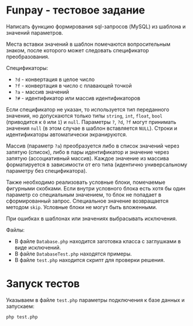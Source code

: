 # Funpay - тестовое задание

Написать функцию формирования sql-запросов (MySQL) из шаблона и значений параметров.

Места вставки значений в шаблон помечаются вопросительным знаком, после которого может следовать спецификатор
преобразования.

Спецификаторы:

* `?d` - конвертация в целое число
* `?f` - конвертация в число с плавающей точкой
* `?a` - массив значений
* `?#` - идентификатор или массив идентификаторов

Если спецификатор не указан, то используется тип переданного значения, но допускаются только
типы `string`, `int`, `float`, `bool` (приводится к `0` или `1`) и `null`.
Параметры `?`, `?d`, `?f` могут принимать значения `null` (в этом случае в шаблон вставляется `NULL`).
Строки и идентификаторы автоматически экранируются.

Массив (параметр `?a`) преобразуется либо в список значений через запятую (список), либо в пары идентификатор и значение
через запятую (ассоциативный массив).
Каждое значение из массива форматируется в зависимости от его типа (идентично универсальному параметру без
спецификатора).

Также необходимо реализовать условные блоки, помечаемые фигурными скобками.
Если внутри условного блока есть хотя бы один параметр со специальным значением, то блок не попадает в сформированный
запрос.
Специальное значение возвращается методом `skip`.
Условные блоки не могут быть вложенными.

При ошибках в шаблонах или значениях выбрасывать исключения.

Файлы:

* В файле `Database.php` находится заготовка класса с заглушками в виде исключений.
* В файле `DatabaseTest.php` находятся примеры.
* В файле `test.php` находится скрипт для проверки решения.

# Запуск тестов

Указываем в файле `test.php` параметры подключения к базе данных и запускаем:

```
php test.php
```
